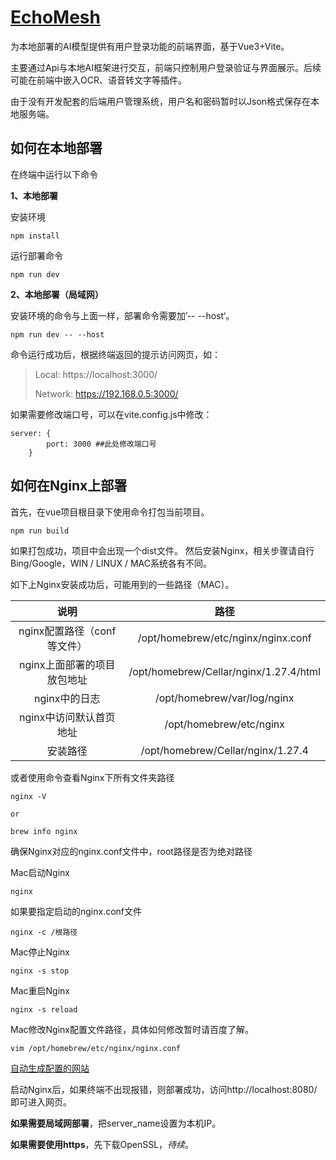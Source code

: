 # [EchoMesh](https://github.com/KoukinSG/EchoMesh)


为本地部署的AI模型提供有用户登录功能的前端界面，基于Vue3+Vite。

主要通过Api与本地AI框架进行交互，前端只控制用户登录验证与界面展示。后续可能在前端中嵌入OCR、语音转文字等插件。

由于没有开发配套的后端用户管理系统，用户名和密码暂时以Json格式保存在本地服务端。





## 如何在本地部署

在终端中运行以下命令

**1、本地部署**

安装环境

```
npm install
```

运行部署命令

```
npm run dev
```

**2、本地部署（局域网）**

安装环境的命令与上面一样，部署命令需要加’-- --host‘。

```
npm run dev -- --host
```



命令运行成功后，根据终端返回的提示访问网页，如：

> Local:   https://localhost:3000/
>
> Network: https://192.168.0.5:3000/

如果需要修改端口号，可以在vite.config.js中修改：

```
server: {
        port: 3000 ##此处修改端口号
    }
```





## 如何在Nginx上部署

首先，在vue项目根目录下使用命令打包当前项目。

```
npm run build
```

如果打包成功，项目中会出现一个dist文件。
然后安装Nginx，相关步骤请自行Bing/Google，WIN / LINUX / MAC系统各有不同。

如下上Nginx安装成功后，可能用到的一些路径（MAC）。

|            说明             |                  路径                  |
| :-------------------------: | :------------------------------------: |
| nginx配置路径（conf等文件） |   /opt/homebrew/etc/nginx/nginx.conf   |
| nginx上面部署的项目放包地址 | /opt/homebrew/Cellar/nginx/1.27.4/html |
|        nginx中的日志        |      /opt/homebrew/var/log/nginx       |
|   nginx中访问默认首页地址   |        /opt/homebrew/etc/nginx         |
|          安装路径           |   /opt/homebrew/Cellar/nginx/1.27.4    |

或者使用命令查看Nginx下所有文件夹路径

```
nginx -V

or

brew info nginx
```



确保Nginx对应的nginx.conf文件中，root路径是否为绝对路径

Mac启动Nginx

```
nginx
```

如果要指定启动的nginx.conf文件

```
nginx -c /根路径
```

Mac停止Nginx

```
nginx -s stop
```

Mac重启Nginx

```
nginx -s reload
```

Mac修改Nginx配置文件路径，具体如何修改暂时请百度了解。

```
vim /opt/homebrew/etc/nginx/nginx.conf
```

[自动生成配置的网站](https://www.digitalocean.com/community/tools/nginx?domains.0.php.php=false&domains.0.routing.index=index.html&domains.0.routing.fallbackHtml=true&global.app.lang=zhCN)

启动Nginx后，如果终端不出现报错，则部署成功，访问http://localhost:8080/即可进入网页。

**如果需要局域网部署**，把server_name设置为本机IP。

**如果需要使用https**，先下载OpenSSL，*待续*。

